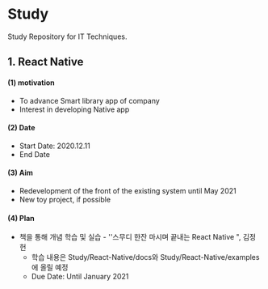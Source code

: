 # Study
Study Repository for IT Techniques. 



## 1. React Native

#### (1) motivation

* To advance Smart library app of company
* Interest in developing Native app



#### (2) Date

* Start Date: 2020.12.11
* End Date



#### (3) Aim

* Redevelopment of the front of the existing system until May 2021
* New toy project, if possible



#### (4) Plan

* 책을 통해 개념 학습 및 실습 - ''스무디 한잔 마시며 끝내는 React Native ", 김정헌
  - 학습 내용은 Study/React-Native/docs와 Study/React-Native/examples 에 올릴 예정
  - Due Date: Until January 2021